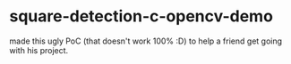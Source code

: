 # square-detection-c-opencv-demo
made this ugly PoC (that doesn't work 100% :D) to help a friend get going with his project.
